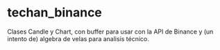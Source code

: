 # techan_binance

Clases Candle y Chart, con buffer para usar con la API de Binance  y (un intento de) algebra de velas para analisis técnico.
